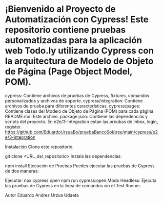 # ¡Bienvenido al Proyecto de Automatización con Cypress! Este repositorio contiene pruebas automatizadas para la aplicación web Todo.ly utilizando Cypress con la arquitectura de Modelo de Objeto de Página (Page Object Model, POM).



cypress: Contiene archivos de pruebas de Cypress, fixtures, comandos personalizados y archivos de soporte.
cypress/integration: Contiene archivos de prueba para diferentes características.
cypress/pages: Contiene clases del Modelo de Objeto de Página (POM) para cada página.
README.md: Este archivo.
package.json: Contiene las dependencias y scripts del proyecto.
En e2e/3-Integration estan las preubas de inbox, login, register.
https://github.com/EduardoUrzuaBo/pruebaBancoSol/tree/main/cypress/e2e/3-integration

Instalación
Clona este repositorio:


git clone <URL_del_repositorio>
Instala las dependencias:


npm install
Ejecución de Pruebas
Puedes ejecutar las pruebas de Cypress de dos maneras:

Ejecutar:
npx cypress open
npm run cypress:open
Modo Headless: Ejecuta las pruebas de Cypress en la línea de comandos sin el Test Runner.





Autor
Eduardo Andres Urzua Udaeta

